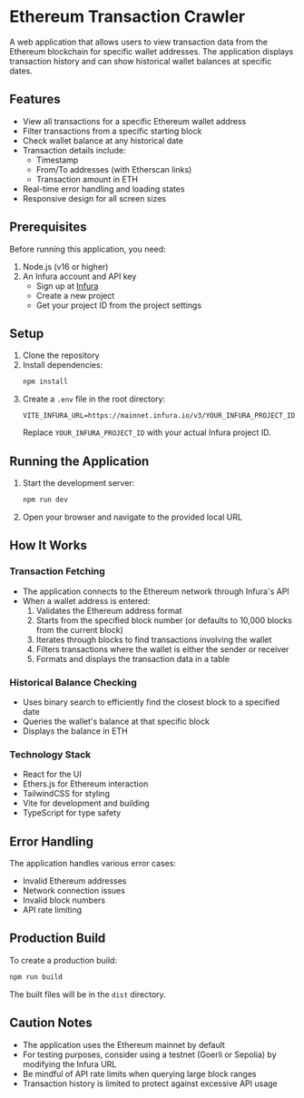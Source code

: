 # Ethereum Transaction Crawler

A web application that allows users to view transaction data from the Ethereum blockchain for specific wallet addresses. The application displays transaction history and can show historical wallet balances at specific dates.

## Features

- View all transactions for a specific Ethereum wallet address
- Filter transactions from a specific starting block
- Check wallet balance at any historical date
- Transaction details include:
  - Timestamp
  - From/To addresses (with Etherscan links)
  - Transaction amount in ETH
- Real-time error handling and loading states
- Responsive design for all screen sizes

## Prerequisites

Before running this application, you need:

1. Node.js (v16 or higher)
2. An Infura account and API key
   - Sign up at [Infura](https://infura.io)
   - Create a new project
   - Get your project ID from the project settings

## Setup

1. Clone the repository
2. Install dependencies:
   ```bash
   npm install
   ```
3. Create a `.env` file in the root directory:
   ```
   VITE_INFURA_URL=https://mainnet.infura.io/v3/YOUR_INFURA_PROJECT_ID
   ```
   Replace `YOUR_INFURA_PROJECT_ID` with your actual Infura project ID.

## Running the Application

1. Start the development server:
   ```bash
   npm run dev
   ```
2. Open your browser and navigate to the provided local URL

## How It Works

### Transaction Fetching
- The application connects to the Ethereum network through Infura's API
- When a wallet address is entered:
  1. Validates the Ethereum address format
  2. Starts from the specified block number (or defaults to 10,000 blocks from the current block)
  3. Iterates through blocks to find transactions involving the wallet
  4. Filters transactions where the wallet is either the sender or receiver
  5. Formats and displays the transaction data in a table

### Historical Balance Checking
- Uses binary search to efficiently find the closest block to a specified date
- Queries the wallet's balance at that specific block
- Displays the balance in ETH

### Technology Stack
- React for the UI
- Ethers.js for Ethereum interaction
- TailwindCSS for styling
- Vite for development and building
- TypeScript for type safety

## Error Handling

The application handles various error cases:
- Invalid Ethereum addresses
- Network connection issues
- Invalid block numbers
- API rate limiting

## Production Build

To create a production build:
```bash
npm run build
```

The built files will be in the `dist` directory.

## Caution Notes

- The application uses the Ethereum mainnet by default
- For testing purposes, consider using a testnet (Goerli or Sepolia) by modifying the Infura URL
- Be mindful of API rate limits when querying large block ranges
- Transaction history is limited to protect against excessive API usage
